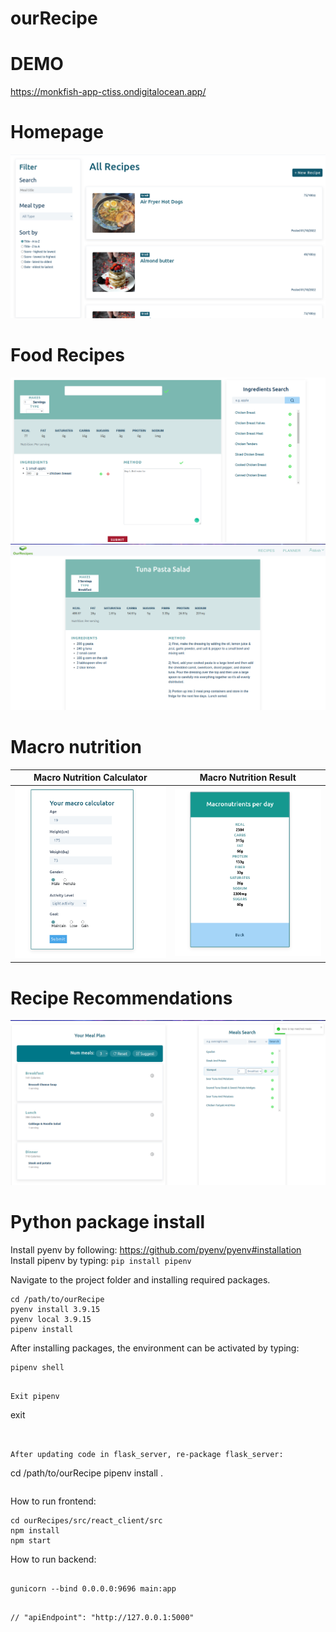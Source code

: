 # ourRecipe

# DEMO

https://monkfish-app-ctiss.ondigitalocean.app/

# Homepage

![Alt text](images/homepage.png)

# Food Recipes

![Alt text](images/modify_recipe.png)
![Alt text](images/recipe_info.png)

# Macro nutrition

|    Macro Nutrition Calculator    |    Macro Nutrition Result    |
| :------------------------------: | :--------------------------: |
| ![](images/macro_calculator.png) | ![](images/macro_result.png) |

# Recipe Recommendations

![Alt text](images/meal_planner.png)

# Python package install

Install pyenv by following: https://github.com/pyenv/pyenv#installation
Install pipenv by typing: `pip install pipenv`

Navigate to the project folder and installing required packages.

```
cd /path/to/ourRecipe
pyenv install 3.9.15
pyenv local 3.9.15
pipenv install
```

After installing packages, the environment can be activated by typing:

```
pipenv shell
```

```

Exit pipenv
```

exit

```


After updating code in flask_server, re-package flask_server:

```

cd /path/to/ourRecipe
pipenv install .

```

```

How to run frontend:

```
cd ourRecipes/src/react_client/src
npm install
npm start
```

How to run backend:

```

gunicorn --bind 0.0.0.0:9696 main:app

```

```

// "apiEndpoint": "http://127.0.0.1:5000"
```
